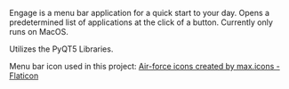 Engage is a menu bar application for a quick start to your day. Opens a predetermined list of  applications at the click of a button. Currently only runs on MacOS. 

Utilizes the PyQT5 Libraries. 



Menu bar icon used in this project: <a href="https://www.flaticon.com/free-icons/air-force" title="air-force icons">Air-force icons created by max.icons - Flaticon</a>